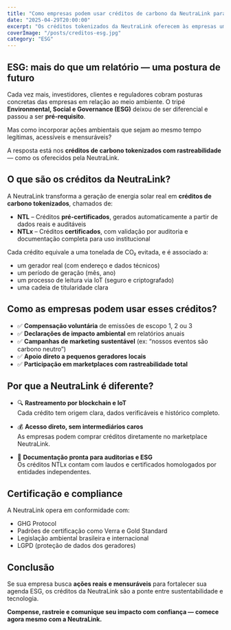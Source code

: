 ```yaml
---
title: "Como empresas podem usar créditos de carbono da NeutraLink para fortalecer sua agenda ESG"
date: "2025-04-29T20:00:00"
excerpt: "Os créditos tokenizados da NeutraLink oferecem às empresas uma forma segura, rastreável e legítima de compensar emissões e reforçar suas práticas sustentáveis."
coverImage: "/posts/creditos-esg.jpg"
category: "ESG"
---
```


## ESG: mais do que um relatório — uma postura de futuro

Cada vez mais, investidores, clientes e reguladores cobram posturas concretas das empresas em relação ao meio ambiente. O tripé **Environmental, Social e Governance (ESG)** deixou de ser diferencial e passou a ser **pré-requisito**.

Mas como incorporar ações ambientais que sejam ao mesmo tempo legítimas, acessíveis e mensuráveis?

A resposta está nos **créditos de carbono tokenizados com rastreabilidade** — como os oferecidos pela NeutraLink.

## O que são os créditos da NeutraLink?

A NeutraLink transforma a geração de energia solar real em **créditos de carbono tokenizados**, chamados de:

- **NTL** – Créditos **pré-certificados**, gerados automaticamente a partir de dados reais e auditáveis
- **NTLx** – Créditos **certificados**, com validação por auditoria e documentação completa para uso institucional

Cada crédito equivale a uma tonelada de CO₂ evitada, e é associado a:

- um gerador real (com endereço e dados técnicos)
- um período de geração (mês, ano)
- um processo de leitura via IoT (seguro e criptografado)
- uma cadeia de titularidade clara

## Como as empresas podem usar esses créditos?

- ✅ **Compensação voluntária** de emissões de escopo 1, 2 ou 3
- ✅ **Declarações de impacto ambiental** em relatórios anuais
- ✅ **Campanhas de marketing sustentável** (ex: “nossos eventos são carbono neutro”)
- ✅ **Apoio direto a pequenos geradores locais**
- ✅ **Participação em marketplaces com rastreabilidade total**

## Por que a NeutraLink é diferente?

- 🔍 **Rastreamento por blockchain e IoT**  
  Cada crédito tem origem clara, dados verificáveis e histórico completo.

- 💰 **Acesso direto, sem intermediários caros**  
  As empresas podem comprar créditos diretamente no marketplace NeutraLink.

- 📄 **Documentação pronta para auditorias e ESG**  
  Os créditos NTLx contam com laudos e certificados homologados por entidades independentes.

## Certificação e compliance

A NeutraLink opera em conformidade com:

- GHG Protocol
- Padrões de certificação como Verra e Gold Standard
- Legislação ambiental brasileira e internacional
- LGPD (proteção de dados dos geradores)

## Conclusão

Se sua empresa busca **ações reais e mensuráveis** para fortalecer sua agenda ESG, os créditos da NeutraLink são a ponte entre sustentabilidade e tecnologia.

**Compense, rastreie e comunique seu impacto com confiança — comece agora mesmo com a NeutraLink.**

